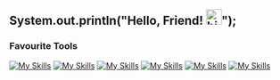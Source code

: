 ## System.out.println("Hello, Friend! <img src="https://user-images.githubusercontent.com/1303154/88677602-1635ba80-d120-11ea-84d8-d263ba5fc3c0.gif" width="28px" height="28px" alt="hi">");

### Favourite Tools
[![My Skills](https://skillicons.dev/icons?i=svelte)](https://kit.svelte.dev) [![My Skills](https://skillicons.dev/icons?i=dart)](https://dart.dev) [![My Skills](https://skillicons.dev/icons?i=flutter)](https://flutter.dev) [![My Skills](https://skillicons.dev/icons?i=vercel)](https://vercel.com) [![My Skills](https://skillicons.dev/icons?i=firebase)](https://firebase.google.com) [![My Skills](https://skillicons.dev/icons?i=figma)](https://figma.com)




